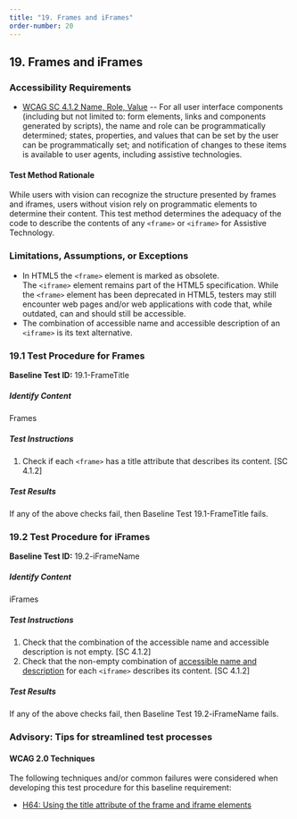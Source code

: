 ```yaml
---
title: "19. Frames and iFrames"
order-number: 20
---
```

## 19. Frames and iFrames

### Accessibility Requirements

-   [WCAG SC 4.1.2 Name, Role, Value](http://www.w3.org/TR/UNDERSTANDING-WCAG20/ensure-compat-rsv.html) -- For all user interface components (including but not limited to: form elements, links and components generated by scripts), the name and role can be programmatically determined; states, properties, and values that can be set by the user can be programmatically set; and notification of changes to these items is available to user agents, including assistive technologies.

#### Test Method Rationale
While users with vision can recognize the structure presented by frames and iframes, users without vision rely on programmatic elements to determine their content. This test method determines the adequacy of the code to describe the contents of any `<frame>` or `<iframe>` for Assistive Technology.

### Limitations, Assumptions, or Exceptions

-   In HTML5 the `<frame>` element is marked as obsolete. The `<iframe>` element remains part of the HTML5 specification. While the `<frame>` element has been deprecated in HTML5, testers may still encounter web pages and/or web applications with code that, while outdated, can and should still be accessible.
-   The combination of accessible name and accessible description of an `<iframe>` is its text alternative.

### 19.1 Test Procedure for Frames

**Baseline Test ID:** 19.1-FrameTitle

##### Identify Content
<p id="1IC">Frames</p>

##### Test Instructions
<ol id="1TI">
    <li id="1TI-1">Check if each <code>&lt;frame&gt;</code> has a title attribute that describes its content. [SC 4.1.2]</li>
</ol>

##### Test Results
<p id="1TR">If any of the above checks fail, then Baseline Test 19.1-FrameTitle fails.</p>

### 19.2 Test Procedure for iFrames

**Baseline Test ID:** 19.2-iFrameName

##### Identify Content
<p id="2IC">iFrames</p>

##### Test Instructions
<ol id="2TI">
    <li id="2TI-1">Check that the combination of the accessible name and accessible description is not empty. [SC 4.1.2]</li>
    <li id="2TI-2">Check that the non-empty combination of <a href="https://www.w3.org/TR/html-aam-1.0/#iframe-element" target="_blank" rel="noopener">accessible name and description</a> for each <code>&lt;iframe&gt;</code> describes its content. [SC 4.1.2]</li>
</ol>

##### Test Results
<p id="2TR">If any of the above checks fail, then Baseline Test 19.2-iFrameName fails.</p>

### Advisory: Tips for streamlined test processes

#### WCAG 2.0 Techniques
The following techniques and/or common failures were considered when developing this test procedure for this baseline requirement:
-   [H64: Using the title attribute of the frame and iframe elements](http://www.w3.org/TR/WCAG20-TECHS/H64.html)
